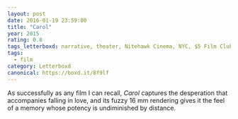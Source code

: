 ```yaml
---
layout: post 
date: 2016-01-19 23:59:00
title: "Carol"
year: 2015
rating: 0.8
tags_letterboxd: narrative, theater, Nitehawk Cinema, NYC, $5 Film Club
tags:
  - film
category: Letterboxd
canonical: https://boxd.it/8f9lf
---
```


As successfully as any film I can recall, <cite>Carol</cite> captures the desperation that accompanies falling in love, and its fuzzy 16 mm rendering gives it the feel of a memory whose potency is undiminished by distance.